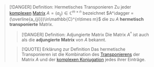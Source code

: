 > [!DANGER] Definition: Hermetisches Transponieren
> Zu jeder [komplexen](../../../Komplexe%20Zahlen/Komplexe%20Zahlen.md) [Matrix](../Matrix.md) $A = (a_{ij})\in\mathbb{C}^{m\times n}$ bezeichnet $A^\dagger = (\overline{a_{ji}})\in\mathbb{C}^{n\times m}$ die zu $A$ **hermetisch transponierte** Matrix.
> > [!DANGER] Definition: Adjungierte Matrix
> > Die Matrix $A^\dagger$ ist auch als die **adjungierte Matrix** von $A$ bekannt.
>
> > [!QUOTE] Erklärung zur Definition
> > Das hermetische Transponieren ist die Kombination des [Transponierens](Transponieren.md) der Matrix $A$ und der [komplexen Konjugation](../../../Komplexe%20Zahlen/komplexe%20Konjugation/Komplexe%20Konjugation.md) jedes ihrer Einträge.